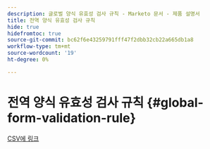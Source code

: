 ```yaml
---
description: 글로벌 양식 유효성 검사 규칙 - Marketo 문서 - 제품 설명서
title: 전역 양식 유효성 검사 규칙
hide: true
hidefromtoc: true
source-git-commit: bc62f6e43259791fff47f2dbb32cb22a665db1a8
workflow-type: tm+mt
source-wordcount: '19'
ht-degree: 0%

---
```


# 전역 양식 유효성 검사 규칙 {#global-form-validation-rule}

[CSV에 링크](/help/marketo/product-docs/administration/setup-administration/assets/freemaildomains.csv)
